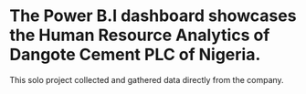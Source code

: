# The Power B.I dashboard showcases the Human Resource Analytics of Dangote Cement PLC of Nigeria.
This solo project collected and gathered data directly from the company.

